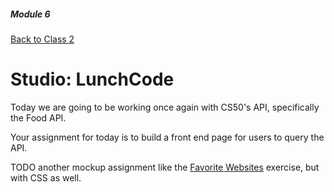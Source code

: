 ##### Module 6 

[Back to Class 2](../../class2)
 
# Studio: LunchCode

Today we are going to be working once again with CS50's API, specifically the Food API.

Your assignment for today is to build a front end page for users to query the API.



TODO another mockup assignment like the <a href="../../exercises/favorite-websites" target="_blank">Favorite Websites</a> exercise, but with CSS as well.
